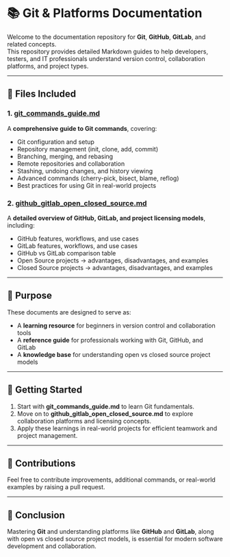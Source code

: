 
# 📚 Git & Platforms Documentation

Welcome to the documentation repository for **Git**, **GitHub**, **GitLab**, and related concepts.  
This repository provides detailed Markdown guides to help developers, testers, and IT professionals understand version control, collaboration platforms, and project types.

---

## 📘 Files Included

### 1. [git_commands_guide.md](git_commands_guide.md)
A **comprehensive guide to Git commands**, covering:
- Git configuration and setup
- Repository management (init, clone, add, commit)
- Branching, merging, and rebasing
- Remote repositories and collaboration
- Stashing, undoing changes, and history viewing
- Advanced commands (cherry-pick, bisect, blame, reflog)
- Best practices for using Git in real-world projects

### 2. [github_gitlab_open_closed_source.md](github_gitlab_open_closed_source.md)
A **detailed overview of GitHub, GitLab, and project licensing models**, including:
- GitHub features, workflows, and use cases
- GitLab features, workflows, and use cases
- GitHub vs GitLab comparison table
- Open Source projects → advantages, disadvantages, and examples
- Closed Source projects → advantages, disadvantages, and examples

---

## 🎯 Purpose
These documents are designed to serve as:
- A **learning resource** for beginners in version control and collaboration tools
- A **reference guide** for professionals working with Git, GitHub, and GitLab
- A **knowledge base** for understanding open vs closed source project models

---

## 🚀 Getting Started
1. Start with **git_commands_guide.md** to learn Git fundamentals.  
2. Move on to **github_gitlab_open_closed_source.md** to explore collaboration platforms and licensing concepts.  
3. Apply these learnings in real-world projects for efficient teamwork and project management.  

---

## 🤝 Contributions
Feel free to contribute improvements, additional commands, or real-world examples by raising a pull request.

---

## 📌 Conclusion
Mastering **Git** and understanding platforms like **GitHub** and **GitLab**, along with open vs closed source project models, is essential for modern software development and collaboration.

